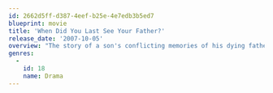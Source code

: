 ```yaml
---
id: 2662d5ff-d387-4eef-b25e-4e7edb3b5ed7
blueprint: movie
title: 'When Did You Last See Your Father?'
release_date: '2007-10-05'
overview: "The story of a son's conflicting memories of his dying father."
genres:
  -
    id: 18
    name: Drama
---
```


